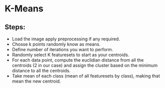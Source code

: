 # K-Means

## Steps:

* Load the image apply preprocessing if any required.
* Chosse k points randomly know as means.
* Define number of iterations you want to perform.
* Randomly select K featuresets to start as your centroids.
* For each data point, compute the euclidian distance from all the centroids (2 in our case) and assign the cluster based on the minimum distance to all the centroids.
* Take mean of each class (mean of all featuresets by class), making that mean the new centroid.
